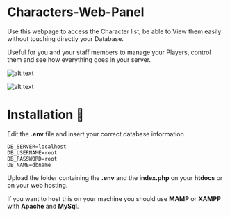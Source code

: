 # Characters-Web-Panel

Use this webpage to access the Character list, be able to View them easily without touching directly your Database.

Useful for you and your staff members to manage your Players, control them and see how everything goes in your server.

![alt text](https://cdn.discordapp.com/attachments/439078769613864960/1217759685046960149/panel1.png?ex=66053215&is=65f2bd15&hm=a0664d00d5c7b42df779b39ff79cdffc85774618202088177b7f9fb1c4b8207e&)

![alt text](https://cdn.discordapp.com/attachments/439078769613864960/1217759684606562364/panel2.png?ex=66053215&is=65f2bd15&hm=d16fe441dbc7f6d1f27f05d37f71f3f82c435d3bdb71c542ab4211837d61e2dc&)

# Installation 📖

Edit the **.env** file and insert your correct database information

```
DB_SERVER=localhost
DB_USERNAME=root
DB_PASSWORD=root
DB_NAME=dbname
```

Upload the folder containing the **.env** and the **index.php** on your **htdocs** or on your web hosting.

If you want to host this on your machine you should use **MAMP** or **XAMPP** with **Apache** and  **MySql**.
